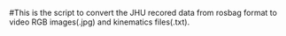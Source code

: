 #This is the script to convert the JHU recored data from rosbag format to video RGB images(.jpg) and kinematics files(.txt).
